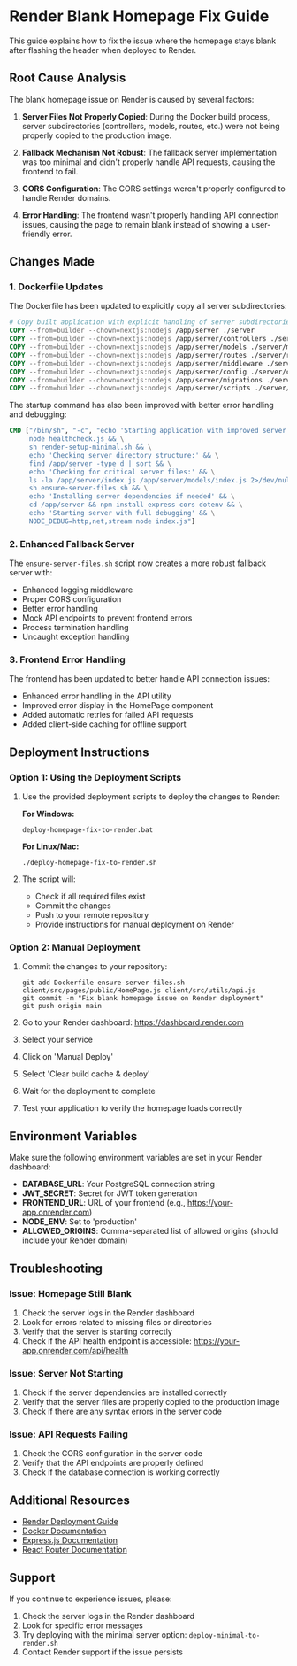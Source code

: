 # Render Blank Homepage Fix Guide

This guide explains how to fix the issue where the homepage stays blank after flashing the header when deployed to Render.

## Root Cause Analysis

The blank homepage issue on Render is caused by several factors:

1. **Server Files Not Properly Copied**: During the Docker build process, server subdirectories (controllers, models, routes, etc.) were not being properly copied to the production image.

2. **Fallback Mechanism Not Robust**: The fallback server implementation was too minimal and didn't properly handle API requests, causing the frontend to fail.

3. **CORS Configuration**: The CORS settings weren't properly configured to handle Render domains.

4. **Error Handling**: The frontend wasn't properly handling API connection issues, causing the page to remain blank instead of showing a user-friendly error.

## Changes Made

### 1. Dockerfile Updates

The Dockerfile has been updated to explicitly copy all server subdirectories:

```dockerfile
# Copy built application with explicit handling of server subdirectories
COPY --from=builder --chown=nextjs:nodejs /app/server ./server
COPY --from=builder --chown=nextjs:nodejs /app/server/controllers ./server/controllers
COPY --from=builder --chown=nextjs:nodejs /app/server/models ./server/models
COPY --from=builder --chown=nextjs:nodejs /app/server/routes ./server/routes
COPY --from=builder --chown=nextjs:nodejs /app/server/middleware ./server/middleware
COPY --from=builder --chown=nextjs:nodejs /app/server/config ./server/config
COPY --from=builder --chown=nextjs:nodejs /app/server/migrations ./server/migrations
COPY --from=builder --chown=nextjs:nodejs /app/server/scripts ./server/scripts
```

The startup command has also been improved with better error handling and debugging:

```dockerfile
CMD ["/bin/sh", "-c", "echo 'Starting application with improved server file handling' && \
     node healthcheck.js && \
     sh render-setup-minimal.sh && \
     echo 'Checking server directory structure:' && \
     find /app/server -type d | sort && \
     echo 'Checking for critical server files:' && \
     ls -la /app/server/index.js /app/server/models/index.js 2>/dev/null || echo 'Critical files missing' && \
     sh ensure-server-files.sh && \
     echo 'Installing server dependencies if needed' && \
     cd /app/server && npm install express cors dotenv && \
     echo 'Starting server with full debugging' && \
     NODE_DEBUG=http,net,stream node index.js"]
```

### 2. Enhanced Fallback Server

The `ensure-server-files.sh` script now creates a more robust fallback server with:

- Enhanced logging middleware
- Proper CORS configuration
- Better error handling
- Mock API endpoints to prevent frontend errors
- Process termination handling
- Uncaught exception handling

### 3. Frontend Error Handling

The frontend has been updated to better handle API connection issues:

- Enhanced error handling in the API utility
- Improved error display in the HomePage component
- Added automatic retries for failed API requests
- Added client-side caching for offline support

## Deployment Instructions

### Option 1: Using the Deployment Scripts

1. Use the provided deployment scripts to deploy the changes to Render:

   **For Windows:**
   ```
   deploy-homepage-fix-to-render.bat
   ```

   **For Linux/Mac:**
   ```
   ./deploy-homepage-fix-to-render.sh
   ```

2. The script will:
   - Check if all required files exist
   - Commit the changes
   - Push to your remote repository
   - Provide instructions for manual deployment on Render

### Option 2: Manual Deployment

1. Commit the changes to your repository:
   ```
   git add Dockerfile ensure-server-files.sh client/src/pages/public/HomePage.js client/src/utils/api.js
   git commit -m "Fix blank homepage issue on Render deployment"
   git push origin main
   ```

2. Go to your Render dashboard: https://dashboard.render.com

3. Select your service

4. Click on 'Manual Deploy'

5. Select 'Clear build cache & deploy'

6. Wait for the deployment to complete

7. Test your application to verify the homepage loads correctly

## Environment Variables

Make sure the following environment variables are set in your Render dashboard:

- **DATABASE_URL**: Your PostgreSQL connection string
- **JWT_SECRET**: Secret for JWT token generation
- **FRONTEND_URL**: URL of your frontend (e.g., https://your-app.onrender.com)
- **NODE_ENV**: Set to 'production'
- **ALLOWED_ORIGINS**: Comma-separated list of allowed origins (should include your Render domain)

## Troubleshooting

### Issue: Homepage Still Blank

1. Check the server logs in the Render dashboard
2. Look for errors related to missing files or directories
3. Verify that the server is starting correctly
4. Check if the API health endpoint is accessible: https://your-app.onrender.com/api/health

### Issue: Server Not Starting

1. Check if the server dependencies are installed correctly
2. Verify that the server files are properly copied to the production image
3. Check if there are any syntax errors in the server code

### Issue: API Requests Failing

1. Check the CORS configuration in the server code
2. Verify that the API endpoints are properly defined
3. Check if the database connection is working correctly

## Additional Resources

- [Render Deployment Guide](https://render.com/docs/deploy-node-express-app)
- [Docker Documentation](https://docs.docker.com/)
- [Express.js Documentation](https://expressjs.com/)
- [React Router Documentation](https://reactrouter.com/)

## Support

If you continue to experience issues, please:

1. Check the server logs in the Render dashboard
2. Look for specific error messages
3. Try deploying with the minimal server option: `deploy-minimal-to-render.sh`
4. Contact Render support if the issue persists
